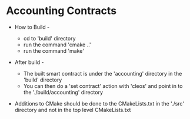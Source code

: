 # Accounting Contracts


 - How to Build -
   - cd to 'build' directory
   - run the command 'cmake ..'
   - run the command 'make'

 - After build -
   - The built smart contract is under the 'accounting' directory in the 'build' directory
   - You can then do a 'set contract' action with 'cleos' and point in to the './build/accounting' directory

 - Additions to CMake should be done to the CMakeLists.txt in the './src' directory and not in the top level CMakeLists.txt
